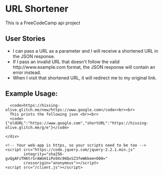 <!DOCTYPE html>
<html>
  <head>
    <meta name="description" content="A cool thing made with Glitch">
    <meta charset="utf-8">
    <meta http-equiv="X-UA-Compatible" content="IE=edge">
    <meta name="viewport" content="width=device-width, initial-scale=1">
    <link rel="stylesheet" href="/style.css">
  </head>
  <body>
    <h1>
      URL Shortener
    </h1>
    <div>
      This is a FreeCodeCamp api project
    </div>
    <div>
      <h2>
        User Stories
      </h2>
      <ul>
        <li>I can pass a URL as a parameter and I will receive a shortened URL in the JSON response.</li>
        <li>If I pass an invalid URL that doesn't follow the valid http://www.example.com format, the JSON response will contain an error instead.</li>
        <li>When I visit that shortened URL, it will redirect me to my original link.</li>
      </ul>
      <h2>
        Example Usage:
      </h2>
      
      <code>https://hissing-olive.glitch.me/new/https://www.google.com</code><br><br>
      This prints the following json <br><br>
      <code>{"oldURL":"https://www.google.com","shortURL":"https://hissing-olive.glitch.me/g/e"}</code>
      
    </div>

    <!-- Your web-app is https, so your scripts need to be too -->
    <script src="https://code.jquery.com/jquery-2.2.1.min.js"
            integrity="sha256-gvQgAFzTH6trSrAWoH1iPo9Xc96QxSZ3feW6kem+O00="
            crossorigin="anonymous"></script>
    <script src="/client.js"></script>

  </body>
</html>
